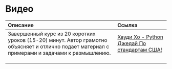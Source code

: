 # Видео

| Описание | Ссылка |
| :--- | :--- |
| Завершенный курс из 20 коротких уроков \(15-20\) минут. Автор грамотно объясняет и отлично подает материал с примерами и задачами к размышлению. | [Хауди Хо - Python Джедай По стандартам США!](https://www.youtube.com/playlist?list=PLvoBekrlHDgROfUUHMbrrdsy_b2y2V_rj) |
|  |  |
|  |  |
|  |  |




